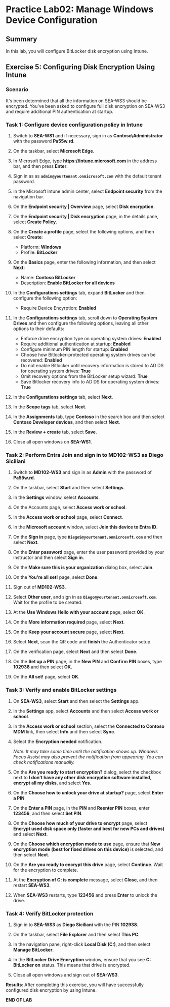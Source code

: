 # Practice Lab02: Manage Windows Device Configuration

## Summary

In this lab, you will configure BitLocker disk encryption using Intune.

## Exercise 5: Configuring Disk Encryption Using Intune

### Scenario

It's been determined that all the information on SEA-WS3 should be encrypted. You've been asked to configure full disk encryption on SEA-WS3 and require additional PIN authentication at startup.

### Task 1: Configure device configuration policy in Intune

1. Switch to **SEA-WS1** and if necessary, sign in as **Contoso\\Administrator** with the password **Pa55w.rd**. 

2. On the taskbar, select **Microsoft Edge**.

3. In Microsoft Edge, type **https://intune.microsoft.com** in the  address bar, and then press **Enter**. 

4. Sign in as as **`admin@yourtenant.onmicrosoft.com`** with the default tenant password.

5. In the Microsoft Intune admin center, select **Endpoint security** from the navigation bar.

6. On the **Endpoint security | Overview** page, select **Disk encryption**.

7. On the **Endpoint security | Disk encryption** page, in the details pane, select **Create Policy**.

8. On the **Create a profile** page, select the following options, and then select **Create**:

    -   Platform: **Windows**
    -   Profile: **BitLocker**

9. On the **Basics** page, enter the following information, and then select **Next**:

    -   Name: **Contoso BitLocker**
    -   Description: **Enable BitLocker for all devices**

10. In the **Configurations settings** tab, expand **BitLocker** and then configure the following option:

     - Require Device Encyrption: **Enabled**

11. In the **Configurations settings** tab, scroll down to **Operating System Drives** and then configure the following options, leaving all other options to their defaults:

     - Enforce drive encryption type on operating system drives: **Enabled**
     - Require additional authentication at startup: **Enabled**
     - Configure minimum PIN length for startup: **Enabled**
     - Choose how Bitlocker-protected operating system drives can be recovered: **Enabled**
     - Do not enable Bitlocker until recovery information is stored to AD DS for operating system drives: **True**
     - Omit recovery options from the BitLocker setup wizard: **True**
     - Save Bitlocker recovery info to AD DS for operating system drives: **True**

12. In the **Configurations settings** tab, select **Next**.

13. In the **Scope tags** tab, select **Next**.

14. In the **Assignments** tab, type **Contoso** in the search box and then select **Contoso Developer devices**, and then select **Next**.

16. In the **Review + create** tab, select **Save**.

17. Close all open windows on **SEA-WS1**.

### Task 2: Perform Entra Join and sign in to MD102-WS3 as Diego Siciliani

1. Switch to **MD102-WS3** and sign in as **Admin** with the password of **Pa55w.rd**.

2. On the taskbar, select **Start** and then select **Settings**.

3. In the **Settings** window, select **Accounts**.

4. On the Accounts page, select **Access work or school**.

5. In the **Access work or school** page, select **Connect**.

6. In the **Microsoft account** window, select **Join this device to Entra ID**.

7. On the **Sign in** page, type **`DiegoS@yourtenant.onmicrosoft.com`** and then select **Next**.

8. On the **Enter password** page, enter the user password provided by your instructor and then select **Sign in**.

9. On the **Make sure this is your organization** dialog box, select **Join**.

10. On the **You're all set!** page, select **Done**.

11. Sign out of **MD102-WS3**.

12. Select **Other user**, and sign in as **`Diego@yourtenant.onmicrosoft.com`**. Wait for the profile to be created.

13. At the **Use Windows Hello with your account** page, select **OK**.

14. On the **More information required** page, select **Next**.

15. On the **Keep your account secure** page, select **Next**.

16. Select **Next**, scan the QR code and **finish** the Authenticator setup.

17. On the verification page, select **Next** and then select **Done**.

18.  On the **Set up a PIN** page, in the **New PIN** and **Confirm PIN** boxes, type **102938** and then select **OK**.

9.  On the **All set!** page, select **OK**.

### Task 3: Verify and enable BitLocker settings

1. On **SEA-WS3**, select **Start** and then select the **Settings** app.

2. In the **Settings** app, select **Accounts** and then select **Access work or school**.

3. In the **Access work or school** section, select the **Connected to Contoso MDM** link, then select **Info** and then select **Sync**.

4. Select the **Encryption needed** notification.

   _Note: It may take some time until the notification shows up. Windows Focus Assist may also prevent the notification from appearing. You can check notifications manually._

5. On the **Are you ready to start encryption?** dialog, select the checkbox next to **I don't have any other disk encryption software installed, encrypt all my disks**, and select **Yes**.

6. On the **Choose how to unlock your drive at startup?** page, select **Enter a PIN**

7. On the **Enter a PIN** page, in the **PIN** and **Reenter PIN** boxes, enter **123456**, and then select **Set PIN**.

8. On the **Choose how much of your drive to encrypt** page, select **Encrypt used disk space only (faster and best for new PCs and drives)** and select **Next**.
   
9. On the **Choose which encryption mode to use** page, ensure that **New encryption mode (best for fixed drives on this device)** is selected, and then select **Next**.
    
10. On the **Are you ready to encrypt this drive** page, select **Continue**. Wait for the encryption to complete.

11. At the **Encryption of C: is complete** message, select **Close**, and then restart **SEA-WS3**.

12. When **SEA-WS3** restarts, type **123456** and press **Enter** to unlock the drive.

### Task 4: Verify BitLocker protection

1. Sign in to **SEA-WS3** as **Diego Siciliani** with the PIN **102938**.

2. On the taskbar, select **File Explorer** and then select **This PC**.

3. In the navigation pane, right-click **Local Disk (C:)**, and then select **Manage BitLocker**.

4. In the **BitLocker Drive Encryption** window, ensure that you see **C: BitLocker on** status. This means that drive is encrypted. 

5. Close all open windows and sign out of **SEA-WS3**.

**Results**: After completing this exercise, you will have successfully configured disk encryption by using Intune.

**END OF LAB**